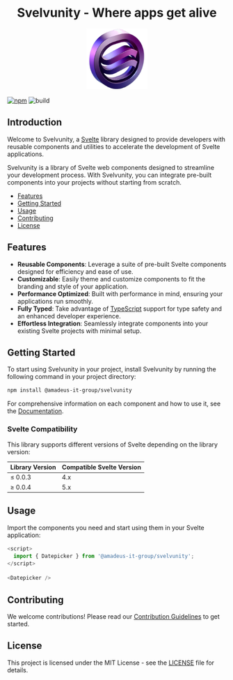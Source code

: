 <h1 align="center">Svelvunity - Where apps get alive</h1>

<p align="center">
  <img src="../src/lib/assets/images/svelvunity-logo.png" alt="svelte-logo" width="140px" height="140px"/>
</p>

[![npm](https://img.shields.io/npm/v/@amadeus-it-group/svelvunity)](https://www.npmjs.com/package/@amadeus-it-group/svelvunity)
![build](https://github.com/AmadeusITGroup/Svelvunity/workflows/ci/badge.svg)

## Introduction

Welcome to Svelvunity, a [Svelte](https://svelte.dev/) library designed to provide developers with reusable components and utilities to accelerate the development of Svelte applications.

Svelvunity is a library of Svelte web components designed to streamline your development process. With Svelvunity, you can integrate pre-built components into your projects without starting from scratch.

- [Features](#features)
- [Getting Started](#getting-started)
- [Usage](#usage)
- [Contributing](#contributing)
- [License](#license)

## Features

- **Reusable Components**: Leverage a suite of pre-built Svelte components designed for efficiency and ease of use.
- **Customizable**: Easily theme and customize components to fit the branding and style of your application.
- **Performance Optimized**: Built with performance in mind, ensuring your applications run smoothly.
- **Fully Typed**: Take advantage of [TypeScript](https://typescriptlang.org/) support for type safety and an enhanced developer experience.
- **Effortless Integration**: Seamlessly integrate components into your existing Svelte projects with minimal setup.

## Getting Started

To start using Svelvunity in your project, install Svelvunity by running the following command in your project directory:

```bash
npm install @amadeus-it-group/svelvunity
```

For comprehensive information on each component and how to use it, see the [Documentation](https://mehtapcavdar.github.io/svelvunity/).

### Svelte Compatibility

This library supports different versions of Svelte depending on the library version:

| Library Version | Compatible Svelte Version |
| --------------- | ------------------------- |
| ≤ 0.0.3         | 4.x                       |
| ≥ 0.0.4         | 5.x                       |

## Usage

Import the components you need and start using them in your Svelte application:

```typescript
<script>
  import { Datepicker } from '@amadeus-it-group/svelvunity';
</script>

<Datepicker />
```

## Contributing

We welcome contributions! Please read our [Contribution Guidelines](../CONTRIBUTING.md) to get started.

## License

This project is licensed under the MIT License - see the [LICENSE](../LICENSE) file for details.

